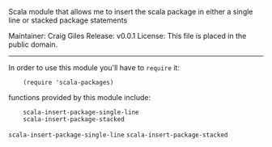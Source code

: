 Scala module that allows me to insert the scala package in either a
single line or stacked package statements

Maintainer: Craig Giles
Release:    v0.0.1
License:    This file is placed in the public domain.

------------------------------------------------------------

In order to use this module you'll have to `require` it:

```elisp
    (require 'scala-packages)
```

functions provided by this module include:

```elisp
    scala-insert-package-single-line
    scala-insert-package-stacked
```


`scala-insert-package-single-line`
`scala-insert-package-stacked`
